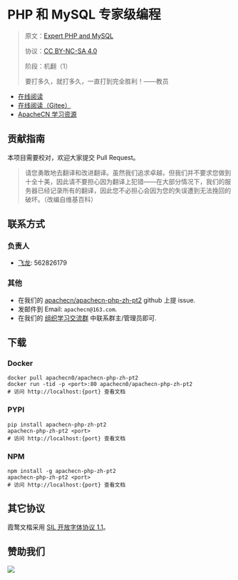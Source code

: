 # PHP 和 MySQL 专家级编程

> 原文：[Expert PHP and MySQL](https://zh.book4you.org/book/2220504/937e40)
> 
> 协议：[CC BY-NC-SA 4.0](http://creativecommons.org/licenses/by-nc-sa/4.0/)
> 
> 阶段：机翻（1）
> 
> 要打多久，就打多久，一直打到完全胜利！——教员

* [在线阅读](https://php2.apachecn.org)
* [在线阅读（Gitee）](https://apachecn.gitee.io/doc-template/)
* [ApacheCN 学习资源](http://docs.apachecn.org/)

## 贡献指南

本项目需要校对，欢迎大家提交 Pull Request。

> 请您勇敢地去翻译和改进翻译。虽然我们追求卓越，但我们并不要求您做到十全十美，因此请不要担心因为翻译上犯错——在大部分情况下，我们的服务器已经记录所有的翻译，因此您不必担心会因为您的失误遭到无法挽回的破坏。（改编自维基百科）

## 联系方式

### 负责人

* [飞龙](https://github.com/wizardforcel): 562826179

### 其他

*   在我们的 [apachecn/apachecn-php-zh-pt2](https://github.com/apachecn/apachecn-php-zh-pt2) github 上提 issue.
*   发邮件到 Email: `apachecn@163.com`.
*   在我们的 [组织学习交流群](https://www.apachecn.org/#/docs/join) 中联系群主/管理员即可.

## 下载

### Docker

```
docker pull apachecn0/apachecn-php-zh-pt2
docker run -tid -p <port>:80 apachecn0/apachecn-php-zh-pt2
# 访问 http://localhost:{port} 查看文档
```

### PYPI

```
pip install apachecn-php-zh-pt2
apachecn-php-zh-pt2 <port>
# 访问 http://localhost:{port} 查看文档
```

### NPM

```
npm install -g apachecn-php-zh-pt2
apachecn-php-zh-pt2 <port>
# 访问 http://localhost:{port} 查看文档
```

## 其它协议

霞鹜文楷采用 [SIL 开放字体协议 1.1](https://github.com/lxgw/LxgwWenKai/blob/main/SIL_Open_Font_License_1.1.txt)。

## 赞助我们

![](http://data.apachecn.org/img/about/donate.jpg)
